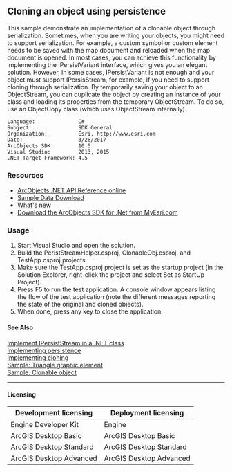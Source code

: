 ## Cloning an object using persistence

  <div xmlns="http://www.w3.org/1999/xhtml" xmlns:my="http://schemas.microsoft.com/office/infopath/2003/myXSD/2006-02-10T23:25:53">This sample demonstrate an implementation of a clonable object through serialization. Sometimes, when you are writing your objects, you might need to support serialization. For example, a custom symbol or custom element needs to be saved with the map document and reloaded when the map document is opened. In most cases, you can achieve this functionality by implementing the IPersistVariant interface, which gives you an elegant solution. However, in some cases, IPersistVariant is not enough and your object must support IPersisStream, for example, if you need to support cloning through serialization. By temporarily saving your object to an ObjectStream, you can duplicate the object by creating an instance of your class and loading its properties from the temporary ObjectStream. To do so, use an ObjectCopy class (which uses ObjectStream internally). </div>  


<!-- TODO: Fill this section below with metadata about this sample-->
```
Language:              C#
Subject:               SDK General
Organization:          Esri, http://www.esri.com
Date:                  3/28/2017
ArcObjects SDK:        10.5
Visual Studio:         2013, 2015
.NET Target Framework: 4.5
```

### Resources

* [ArcObjects .NET API Reference online](http://desktop.arcgis.com/en/arcobjects/latest/net/webframe.htm)  
* [Sample Data Download](../../releases)  
* [What's new](http://desktop.arcgis.com/en/arcobjects/latest/net/webframe.htm#05247c04-bfd9-4e36-ae09-bc6e833c3b14.htm)  
* [Download the ArcObjects SDK for .Net from MyEsri.com](https://my.esri.com/)  

### Usage
1. Start Visual Studio and open the solution.  
1. Build the PeristStreamHelper.csproj, ClonableObj.csproj, and TestApp.csproj projects.  
1. Make sure the TestApp.csproj project is set as the startup project (in the Solution Explorer, right-click the project and select Set as StartUp Project).  
1. Press F5 to run the test application. A console window appears listing the flow of the test application (note the different messages reporting the state of the original and  cloned objects).  
1. When done, press any key to close the application.  







#### See Also  
[Implement IPersistStream in a .NET class](http://desktop.arcgis.com/search/?q=Implement%20IPersistStream%20in%20a%20.NET%20class&p=0&language=en&product=arcobjects-sdk-dotnet&version=&n=15&collection=help)  
[Implementing persistence](http://desktop.arcgis.com/search/?q=Implementing%20persistence&p=0&language=en&product=arcobjects-sdk-dotnet&version=&n=15&collection=help)  
[Implementing cloning](http://desktop.arcgis.com/search/?q=Implementing%20cloning&p=0&language=en&product=arcobjects-sdk-dotnet&version=&n=15&collection=help)  
[Sample: Triangle graphic element](../../../Net/GraphicsPipeline/TriangleElement)  
[Sample: Clonable object](../../../Net/SDK_General/ClonableObject)  


---------------------------------

#### Licensing  
| Development licensing | Deployment licensing | 
| ------------- | ------------- | 
| Engine Developer Kit | Engine |  
| ArcGIS Desktop Basic | ArcGIS Desktop Basic |  
| ArcGIS Desktop Standard | ArcGIS Desktop Standard |  
| ArcGIS Desktop Advanced | ArcGIS Desktop Advanced |  


